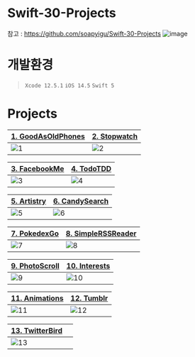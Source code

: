 # Swift-30-Projects
참고 : https://github.com/soapyigu/Swift-30-Projects
![image](https://user-images.githubusercontent.com/31765530/141947038-b6486506-620b-432d-b91f-cecfce6e33f7.png)

# 개발환경
> `Xcode 12.5.1`  `iOS 14.5` `Swift 5`

# Projects
|[1. GoodAsOldPhones](https://github.com/hhhan0315/Swift-30-Projects/tree/main/01_GoodAsOldPhones)|[2. Stopwatch](https://github.com/hhhan0315/Swift-30-Projects/tree/main/02_Stopwatch)|
|--|--|
|![1](https://github.com/hhhan0315/Swift-30-Projects/blob/main/01_GoodAsOldPhones/1.gif)|![2](https://github.com/hhhan0315/Swift-30-Projects/blob/main/02_Stopwatch/2.gif)|

|[3. FacebookMe](https://github.com/hhhan0315/Swift-30-Projects/tree/main/03_FacebookMe)|[4. TodoTDD](https://github.com/hhhan0315/Swift-30-Projects/tree/main/04_TodoTDD)|
|--|--|
|![3](https://github.com/hhhan0315/Swift-30-Projects/blob/main/03_FacebookMe/3.gif)|![4](https://github.com/hhhan0315/Swift-30-Projects/blob/main/04_TodoTDD/4.gif)|

|[5. Artistry](https://github.com/hhhan0315/Swift-30-Projects/tree/main/05_Artistry)|[6. CandySearch](https://github.com/hhhan0315/Swift-30-Projects/tree/main/06_CandySearch)|
|--|--|
|![5](https://github.com/hhhan0315/Swift-30-Projects/blob/main/05_Artistry/5.gif)|![6](https://github.com/hhhan0315/Swift-30-Projects/blob/main/06_CandySearch/6.gif)|

|[7. PokedexGo](https://github.com/hhhan0315/Swift-30-Projects/tree/main/07_PokedexGo)|[8. SimpleRSSReader](https://github.com/hhhan0315/Swift-30-Projects/tree/main/08_SimpleRSSReader)|
|--|--|
|![7](https://github.com/hhhan0315/Swift-30-Projects/blob/main/07_PokedexGo/스크린샷/스크린샷1.gif)|![8](https://github.com/hhhan0315/Swift-30-Projects/blob/main/08_SimpleRSSReader/8.gif)|

|[9. PhotoScroll](https://github.com/hhhan0315/Swift-30-Projects/tree/main/09_PhotoScroll)|[10. Interests](https://github.com/hhhan0315/Swift-30-Projects/tree/main/10_Interests)|
|--|--|
|![9](https://github.com/hhhan0315/Swift-30-Projects/blob/main/09_PhotoScroll/9.gif)|![10](https://github.com/hhhan0315/Swift-30-Projects/blob/main/10_Interests/10.gif)|

|[11. Animations](https://github.com/hhhan0315/Swift-30-Projects/tree/main/11_Animations)|[12. Tumblr](https://github.com/hhhan0315/Swift-30-Projects/tree/main/12_Tumblr)|
|--|--|
|![11](https://github.com/hhhan0315/Swift-30-Projects/blob/main/11_Animations/11.gif)|![12](https://github.com/hhhan0315/Swift-30-Projects/blob/main/12_Tumblr/Simulator%20Screen%20Recording%20-%20iPhone%2011%20-%202021-12-17%20at%2020.10.45.gif)|

|[13. TwitterBird](https://github.com/hhhan0315/Swift-30-Projects/tree/main/13_TwitterBird)||
|--|--|
|![13](https://github.com/hhhan0315/Swift-30-Projects/blob/main/13_TwitterBird/13.gif)||
